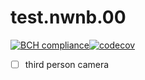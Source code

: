 # test.nwnb.00
[![BCH compliance](https://bettercodehub.com/edge/badge/lagora/test.nwnb.00?branch=master)](https://bettercodehub.com/)[![codecov](https://codecov.io/gh/lagora/test.nwnb.00/branch/master/graph/badge.svg)](https://codecov.io/gh/lagora/test.nwnb.00)

* [ ] third person camera
